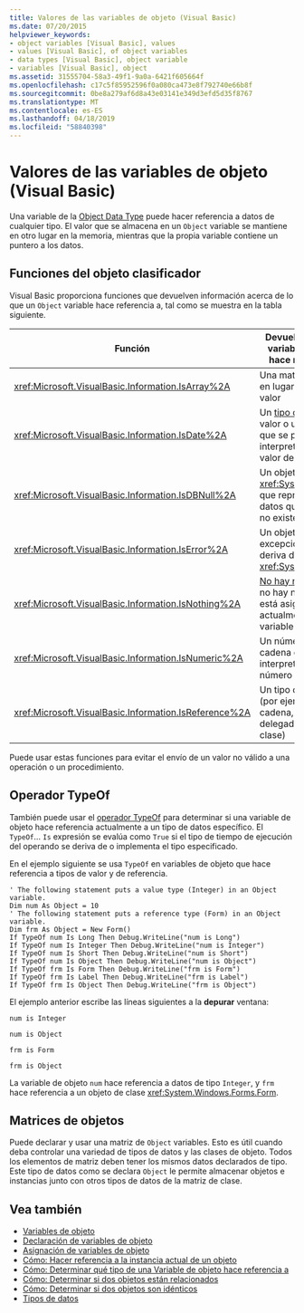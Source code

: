 ```yaml
---
title: Valores de las variables de objeto (Visual Basic)
ms.date: 07/20/2015
helpviewer_keywords:
- object variables [Visual Basic], values
- values [Visual Basic], of object variables
- data types [Visual Basic], object variable
- variables [Visual Basic], object
ms.assetid: 31555704-58a3-49f1-9a0a-6421f605664f
ms.openlocfilehash: c17c5f85952596f0a080ca473e8f792740e66b8f
ms.sourcegitcommit: 0be8a279af6d8a43e03141e349d3efd5d35f8767
ms.translationtype: MT
ms.contentlocale: es-ES
ms.lasthandoff: 04/18/2019
ms.locfileid: "58840398"
---
```

# <a name="object-variable-values-visual-basic"></a>Valores de las variables de objeto (Visual Basic)
Una variable de la [Object Data Type](../../../../visual-basic/language-reference/data-types/object-data-type.md) puede hacer referencia a datos de cualquier tipo. El valor que se almacena en un `Object` variable se mantiene en otro lugar en la memoria, mientras que la propia variable contiene un puntero a los datos.  
  
## <a name="object-classifier-functions"></a>Funciones del objeto clasificador  
 Visual Basic proporciona funciones que devuelven información acerca de lo que un `Object` variable hace referencia a, tal como se muestra en la tabla siguiente.  
  
|Función|Devuelve True si la variable de objeto hace referencia a|  
|--------------|---------------------------------------------------|  
|<xref:Microsoft.VisualBasic.Information.IsArray%2A>|Una matriz de valores, en lugar de un solo valor|  
|<xref:Microsoft.VisualBasic.Information.IsDate%2A>|Un [tipo de datos Date](../../../../visual-basic/language-reference/data-types/date-data-type.md) valor o una cadena que se puede interpretar como un valor de fecha y hora|  
|<xref:Microsoft.VisualBasic.Information.IsDBNull%2A>|Un objeto de tipo <xref:System.DBNull>, que representa los datos que faltan o que no existentes|  
|<xref:Microsoft.VisualBasic.Information.IsError%2A>|Un objeto de excepción que se deriva de <xref:System.Exception>|  
|<xref:Microsoft.VisualBasic.Information.IsNothing%2A>|[No hay nada](../../../../visual-basic/language-reference/nothing.md), es decir, no hay ningún objeto está asignado actualmente a la variable|  
|<xref:Microsoft.VisualBasic.Information.IsNumeric%2A>|Un número o una cadena que se puede interpretar como un número|  
|<xref:Microsoft.VisualBasic.Information.IsReference%2A>|Un tipo de referencia (por ejemplo, una cadena, matriz, delegado o tipo de clase)|  
  
 Puede usar estas funciones para evitar el envío de un valor no válido a una operación o un procedimiento.  
  
## <a name="typeof-operator"></a>Operador TypeOf  
 También puede usar el [operador TypeOf](../../../../visual-basic/language-reference/operators/typeof-operator.md) para determinar si una variable de objeto hace referencia actualmente a un tipo de datos específico. El `TypeOf`... `Is` expresión se evalúa como `True` si el tipo de tiempo de ejecución del operando se deriva de o implementa el tipo especificado.  
  
 En el ejemplo siguiente se usa `TypeOf` en variables de objeto que hace referencia a tipos de valor y de referencia.  
  
```  
' The following statement puts a value type (Integer) in an Object variable.  
Dim num As Object = 10  
' The following statement puts a reference type (Form) in an Object variable.  
Dim frm As Object = New Form()  
If TypeOf num Is Long Then Debug.WriteLine("num is Long")  
If TypeOf num Is Integer Then Debug.WriteLine("num is Integer")  
If TypeOf num Is Short Then Debug.WriteLine("num is Short")  
If TypeOf num Is Object Then Debug.WriteLine("num is Object")  
If TypeOf frm Is Form Then Debug.WriteLine("frm is Form")  
If TypeOf frm Is Label Then Debug.WriteLine("frm is Label")  
If TypeOf frm Is Object Then Debug.WriteLine("frm is Object")  
```  
  
 El ejemplo anterior escribe las líneas siguientes a la **depurar** ventana:  
  
 `num is Integer`  
  
 `num is Object`  
  
 `frm is Form`  
  
 `frm is Object`  
  
 La variable de objeto `num` hace referencia a datos de tipo `Integer`, y `frm` hace referencia a un objeto de clase <xref:System.Windows.Forms.Form>.  
  
## <a name="object-arrays"></a>Matrices de objetos  
 Puede declarar y usar una matriz de `Object` variables. Esto es útil cuando deba controlar una variedad de tipos de datos y las clases de objeto. Todos los elementos de matriz deben tener los mismos datos declarados de tipo. Este tipo de datos como se declara `Object` le permite almacenar objetos e instancias junto con otros tipos de datos de la matriz de clase.  
  
## <a name="see-also"></a>Vea también

- [Variables de objeto](../../../../visual-basic/programming-guide/language-features/variables/object-variables.md)
- [Declaración de variables de objeto](../../../../visual-basic/programming-guide/language-features/variables/object-variable-declaration.md)
- [Asignación de variables de objeto](../../../../visual-basic/programming-guide/language-features/variables/object-variable-assignment.md)
- [Cómo: Hacer referencia a la instancia actual de un objeto](../../../../visual-basic/programming-guide/language-features/variables/how-to-refer-to-the-current-instance-of-an-object.md)
- [Cómo: Determinar qué tipo de una Variable de objeto hace referencia a](../../../../visual-basic/programming-guide/language-features/variables/how-to-determine-what-type-an-object-variable-refers-to.md)
- [Cómo: Determinar si dos objetos están relacionados](../../../../visual-basic/programming-guide/language-features/variables/how-to-determine-whether-two-objects-are-related.md)
- [Cómo: Determinar si dos objetos son idénticos](../../../../visual-basic/programming-guide/language-features/variables/how-to-determine-whether-two-objects-are-identical.md)
- [Tipos de datos](../../../../visual-basic/programming-guide/language-features/data-types/index.md)
